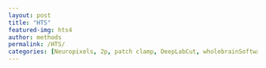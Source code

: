 ```yaml
---
layout: post
title: "HTS"
featured-img: hts4
author: methods
permalink: /HTS/
categories: [Neuropixels, 2p, patch clamp, DeepLabCut, wholebrainSoftware, HTS, etc.]
---
```

